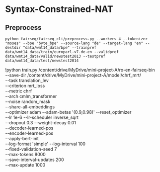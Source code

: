 # Syntax-Constrained-NAT

## Preprocess

```
python fairseq/fairseq_cli/preprocess.py --workers 4 --tokenizer "moses" --bpe "byte_bpe" --source-lang "de" --target-lang "en" --destdir "data/wmt14_data/bpe" --trainpref data/wmt14_data/train/europarl-v7.de-en --validpref data/wmt14_data/valid/newstest2013 --testpref data/wmt14_data/test/newstest2014
```

!python train.py /content/drive/MyDrive/mini-project-A/ro-en-fairseq-bin \
 --save-dir /content/drive/MyDrive/mini-project-A/model/chrf_mrt/ \
 --task translation_lev \
 --criterion mrt_loss \
 --metric chrf \
 --arch cmlm_transformer \
 --noise random_mask \
 --share-all-embeddings \
 --optimizer adam --adam-betas '(0.9,0.98)' --reset_optimizer \
 --lr 1e-6 --lr-scheduler inverse_sqrt \
 --dropout 0.3 --weight-decay 0.01 \
 --decoder-learned-pos \
 --encoder-learned-pos \
 --apply-bert-init \
 --log-format 'simple' --log-interval 100 \
 --fixed-validation-seed 7 \
 --max-tokens 8000 \
 --save-interval-updates 200\
 --max-update 1000
